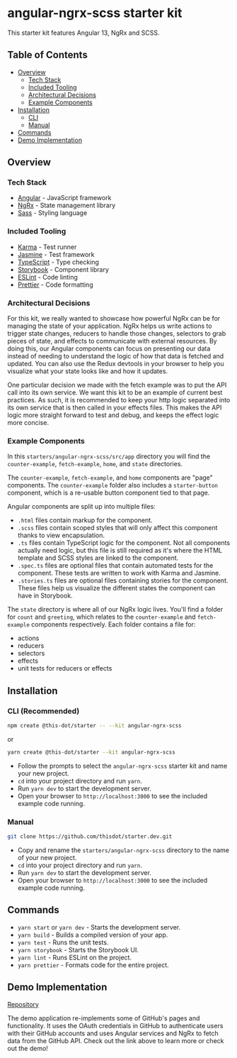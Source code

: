# angular-ngrx-scss starter kit

This starter kit features Angular 13, NgRx and SCSS.

## Table of Contents

- [Overview](#overview)
  - [Tech Stack](#tech-stack)
  - [Included Tooling](#included-tooling)
  - [Architectural Decisions](#architectural-decisions)
  - [Example Components](#example-components)
- [Installation](#installation)
  - [CLI](#cli-recommended)
  - [Manual](#manual)
- [Commands](#commands)
- [Demo Implementation](#demo-implementation)

## Overview

### Tech Stack

- [Angular](https://angular.io/docs) - JavaScript framework
- [NgRx](https://ngrx.io/docs) - State management library
- [Sass](https://sass-lang.com/) - Styling language

### Included Tooling

- [Karma](https://karma-runner.github.io/latest/index.html) - Test runner
- [Jasmine](https://jasmine.github.io/) - Test framework
- [TypeScript](https://www.typescriptlang.org/) - Type checking
- [Storybook](https://storybook.js.org/) - Component library
- [ESLint](https://eslint.org/) - Code linting
- [Prettier](https://prettier.io/) - Code formatting

### Architectural Decisions

For this kit, we really wanted to showcase how powerful NgRx can be for managing the state of your application. NgRx helps us write actions to trigger state changes, reducers to handle those changes, selectors to grab pieces of state, and effects to communicate with external resources. By doing this, our Angular components can focus on presenting our data instead of needing to understand the logic of how that data is fetched and updated. You can also use the Redux devtools in your browser to help you visualize what your state looks like and how it updates.

One particular decision we made with the fetch example was to put the API call into its own service. We want this kit to be an example of current best practices. As such, it is recommended to keep your http logic separated into its own service that is then called in your effects files. This makes the API logic more straight forward to test and debug, and keeps the effect logic more concise.

### Example Components

In this `starters/angular-ngrx-scss/src/app` directory you will find the `counter-example`, `fetch-example`, `home`, and `state` directories.

The `counter-example`, `fetch-example`, and `home` components are "page" components. The `counter-example` folder also includes a `starter-button` component, which is a re-usable button component tied to that page.

Angular components are split up into multiple files:

- `.html` files contain markup for the component.
- `.scss` files contain scoped styles that will only affect this component thanks to view encapsulation.
- `.ts` files contain TypeScript logic for the component. Not all components actually need logic, but this file is still required as it's where the HTML template and SCSS styles are linked to the component.
- `.spec.ts` files are optional files that contain automated tests for the component. These tests are written to work with Karma and Jasmine.
- `.stories.ts` files are optional files containing stories for the component. These files help us visualize the different states the component can have in Storybook.

The `state` directory is where all of our NgRx logic lives. You'll find a folder for `count` and `greeting`, which relates to the `counter-example` and `fetch-example` components respectively. Each folder contains a file for:

- actions
- reducers
- selectors
- effects
- unit tests for reducers or effects

## Installation

### CLI (Recommended)

```bash
npm create @this-dot/starter -- --kit angular-ngrx-scss
```

or

```bash
yarn create @this-dot/starter --kit angular-ngrx-scss
```

- Follow the prompts to select the `angular-ngrx-scss` starter kit and name your new project.
- `cd` into your project directory and run `yarn`.
- Run `yarn dev` to start the development server.
- Open your browser to `http://localhost:3000` to see the included example code running.

### Manual

```bash
git clone https://github.com/thisdot/starter.dev.git
```

- Copy and rename the `starters/angular-ngrx-scss` directory to the name of your new project.
- `cd` into your project directory and run `yarn`.
- Run `yarn dev` to start the development server.
- Open your browser to `http://localhost:3000` to see the included example code running.

## Commands

- `yarn start` or `yarn dev` - Starts the development server.
- `yarn build` - Builds a compiled version of your app.
- `yarn test` - Runs the unit tests.
- `yarn storybook` - Starts the Storybook UI.
- `yarn lint` - Runs ESLint on the project.
- `yarn prettier` - Formats code for the entire project.

## Demo Implementation

[Repository](https://github.com/thisdot/starter.dev-showcases/tree/main/angular-ngrx-scss)

The demo application re-implements some of GitHub's pages and functionality. It uses the OAuth credentials in GitHub to authenticate users with their GitHub accounts and uses Angular services and NgRx to fetch data from the GitHub API. Check out the link above to learn more or check out the demo!
